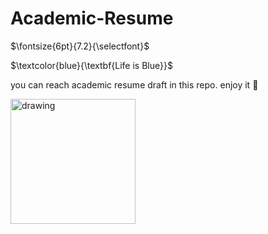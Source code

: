 # Academic-Resume

$\fontsize{6pt}{7.2}{\selectfont}$

$\textcolor{blue}{\textbf{Life is Blue}}$


you can reach academic resume draft in this repo. 
enjoy it :muscle:


<img src="https://user-images.githubusercontent.com/74038190/216121964-513bdf95-3c8c-429a-82bc-7c770caca8fc.png" alt="drawing" width="200"/>
